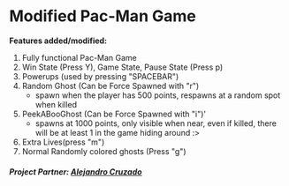# Modified Pac-Man Game

**Features added/modified:**
1. Fully functional Pac-Man Game
2. Win State (Press Y), Game State, Pause State (Press p)
3. Powerups (used by pressing "SPACEBAR")
4. Random Ghost (Can be Force Spawned with "r")
   - spawn when the player has 500 points, respawns at a random spot when killed
6. PeekABooGhost (Can be Force Spawned with "i")'
   - spawns at 1000 points, only visible when near, even if killed, there will be at least 1 in the game hiding around :>
8. Extra Lives(press "m")
9. Normal Randomly colored ghosts (Press "g")


##### Project Partner: [Alejandro Cruzado](https://github.com/Poggecci)
